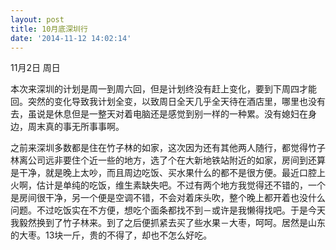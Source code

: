 ```yaml
---
layout: post
title: 10月底深圳行
date: '2014-11-12 14:02:14'
---
```


11月2日 周日

本次来深圳的计划是周一到周六回，但是计划终没有赶上变化，要到下周四才能回。突然的变化导致我计划全变，以致周日全天几乎全天待在酒店里，哪里也没有去，虽说是休息但是一整天对着电脑还是感觉到别一样的一种累。没有媳妇在身边，周末真的事无所事事啊。

之前来深圳多数都是住在竹子林的如家，这次因为还有其他两人随行，都觉得竹子林离公司远非要住个近一些的地方，选了个在大新地铁站附近的如家，房间到还算是干净，就是晚上太吵，而且周边吃饭、买水果什么的都不是很方便。最近口腔上火啊，估计是单纯的吃饭，维生素缺失吧。不过有两个地方我觉得还不错的，一个是房间很干净，另一个便是空调不错，不会对着床头吹，整个晚上都开着也没什么问题。不过吃饭实在不方便，想吃个面条都找不到－或许是我懒得找吧。于是今天我毅然换到了竹子林来。到了之后便抓紧去买了些水果－大枣，呵呵。居然是山东的大枣。13块一斤，贵的不得了，却也不怎么好吃。